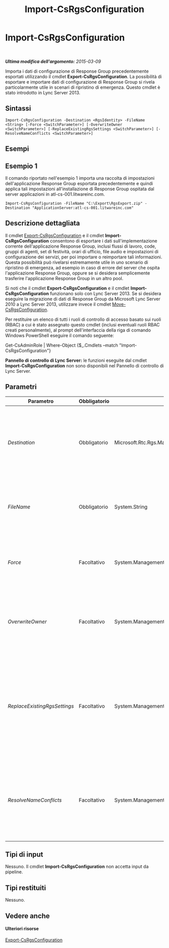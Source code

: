 ﻿---
title: Import-CsRgsConfiguration
TOCTitle: Import-CsRgsConfiguration
ms:assetid: c4977e34-7a62-4cb7-b8ec-bacb471b3de4
ms:mtpsurl: https://technet.microsoft.com/it-it/library/JJ205245(v=OCS.15)
ms:contentKeyID: 49301923
ms.date: 08/24/2015
mtps_version: v=OCS.15
ms.translationtype: HT
---

# Import-CsRgsConfiguration

 

_**Ultima modifica dell'argomento:** 2015-03-09_

Importa i dati di configurazione di Response Group precedentemente esportati utilizzando il cmdlet **Export-CsRgsConfiguration**. La possibilità di esportare e importare dati di configurazione di Response Group si rivela particolarmente utile in scenari di ripristino di emergenza. Questo cmdlet è stato introdotto in Lync Server 2013.

## Sintassi

    Import-CsRgsConfiguration -Destination <RgsIdentity> -FileName <String> [-Force <SwitchParameter>] [-OverwriteOwner <SwitchParameter>] [-ReplaceExistingRgsSettings <SwitchParameter>] [-ResolveNameConflicts <SwitchParameter>]

## Esempi

## Esempio 1

Il comando riportato nell'esempio 1 importa una raccolta di impostazioni dell'applicazione Response Group esportata precedentemente e quindi applica tali impostazioni all'installazione di Response Group ospitata dal server applicazioni in atl-cs-001.litwareinc.com.

    Import-CsRgsConfiguration -FileName "C:\Export\RgsExport.zip" -Destination "ApplicationServer:atl-cs-001.litwareinc.com"

## Descrizione dettagliata

Il cmdlet [Export-CsRgsConfiguration](export-csrgsconfiguration.md) e il cmdlet **Import-CsRgsConfiguration** consentono di esportare i dati sull'implementazione corrente dell'applicazione Response Group, inclusi flussi di lavoro, code, gruppi di agenti, set di festività, orari di ufficio, file audio e impostazioni di configurazione dei servizi, per poi importare o reimportare tali informazioni. Questa possibilità può rivelarsi estremamente utile in uno scenario di ripristino di emergenza, ad esempio in caso di errore del server che ospita l'applicazione Response Group, oppure se si desidera semplicemente trasferire l'applicazione Response Group in un altro pool.

Si noti che il cmdlet **Export-CsRgsConfiguration** e il cmdlet **Import-CsRgsConfiguration** funzionano solo con Lync Server 2013. Se si desidera eseguire la migrazione di dati di Response Group da Microsoft Lync Server 2010 a Lync Server 2013, utilizzare invece il cmdlet [Move-CsRgsConfiguration](move-csrgsconfiguration.md).

Per restituire un elenco di tutti i ruoli di controllo di accesso basato sui ruoli (RBAC) a cui è stato assegnato questo cmdlet (inclusi eventuali ruoli RBAC creati personalmente), al prompt dell'interfaccia della riga di comando Windows PowerShell eseguire il comando seguente:

Get-CsAdminRole | Where-Object {$\_.Cmdlets –match "Import-CsRgsConfiguration"}

**Pannello di controllo di Lync Server:** le funzioni eseguite dal cmdlet **Import-CsRgsConfiguration** non sono disponibili nel Pannello di controllo di Lync Server.

## Parametri


<table>
<colgroup>
<col style="width: 25%" />
<col style="width: 25%" />
<col style="width: 25%" />
<col style="width: 25%" />
</colgroup>
<thead>
<tr class="header">
<th>Parametro</th>
<th>Obbligatorio</th>
<th>Tipo</th>
<th>Descrizione</th>
</tr>
</thead>
<tbody>
<tr class="odd">
<td><p><em>Destination</em></p></td>
<td><p>Obbligatorio</p></td>
<td><p>Microsoft.Rtc.Rgs.Management.RgsIdentity</p></td>
<td><p>Identità dell'istanza di Response Group in cui vengono importate le impostazioni di configurazione. Ad esempio:</p>
<p>-Destination &quot;ApplicationServer:atl-rgs-001.litwareinc.com&quot;</p></td>
</tr>
<tr class="even">
<td><p><em>FileName</em></p></td>
<td><p>Obbligatorio</p></td>
<td><p>System.String</p></td>
<td><p>Percorso del file ZIP creato dal cmdlet <strong>Export-CsRgsConfiguration</strong>. Ad esempio:</p>
<p>-FileName &quot;C:\Exports\RgsConfig.zip&quot;</p></td>
</tr>
<tr class="odd">
<td><p><em>Force</em></p></td>
<td><p>Facoltativo</p></td>
<td><p>System.Management.Automation.SwitchParameter</p></td>
<td><p>Evita la visualizzazione di eventuali messaggi di errore non grave che potrebbero essere generati nel corso dell'esecuzione del comando.</p></td>
</tr>
<tr class="even">
<td><p><em>OverwriteOwner</em></p></td>
<td><p>Facoltativo</p></td>
<td><p>System.Management.Automation.SwitchParameter</p></td>
<td><p>Se viene specificato questo parametro, il proprietario corrente degli oggetti di Response Group verrà sovrascritto con l'identità del servizio del nuovo pool di Response Group.</p></td>
</tr>
<tr class="odd">
<td><p><em>ReplaceExistingRgsSettings</em></p></td>
<td><p>Facoltativo</p></td>
<td><p>System.Management.Automation.SwitchParameter</p></td>
<td><p>Quando viene specificato questo parametro, tutte le impostazioni del servizio esistenti per il pool di destinazione vengono sostituite dalle impostazioni importate. Se il parametro non viene specificato, le impostazioni del servizio resteranno invariate e verrà importato solo l'oggetto Response Group, ad esempio flussi di lavoro e gruppi di agenti.</p></td>
</tr>
<tr class="even">
<td><p><em>ResolveNameConflicts</em></p></td>
<td><p>Facoltativo</p></td>
<td><p>System.Management.Automation.SwitchParameter</p></td>
<td><p>Se viene specificato questo parametro, i nomi duplicati verranno risolti aggiungendo un numero identificativo univoco. Se ad esempio sono presenti due flussi di lavoro denominati Help Desk Workflow, uno dei due verrà ridenominato Help Desk Workflow (2).</p></td>
</tr>
</tbody>
</table>


## Tipi di input

Nessuno. Il cmdlet **Import-CsRgsConfiguration** non accetta input da pipeline.

## Tipi restituiti

Nessuno.

## Vedere anche

#### Ulteriori risorse

[Export-CsRgsConfiguration](export-csrgsconfiguration.md)

